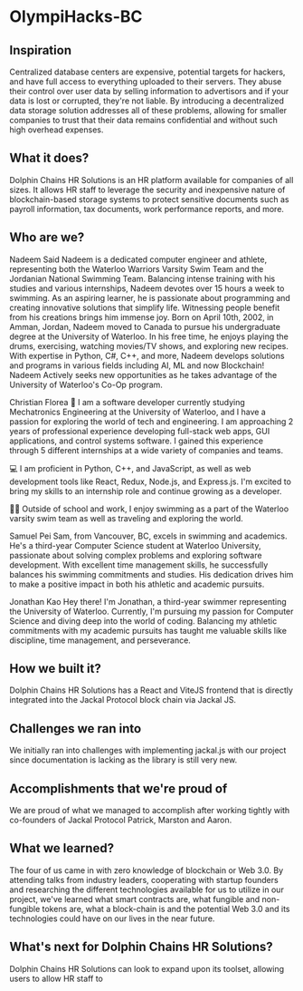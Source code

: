 # OlympiHacks-BC

## Inspiration
Centralized database centers are expensive, potential targets for hackers, and have full access to everything uploaded to their servers. They abuse their control over user data by selling information to advertisors and if your data is lost or corrupted, they're not liable. By introducing a decentralized data storage solution addresses all of these problems, allowing for smaller companies to trust that their data remains confidential and without such high overhead expenses. 

## What it does?
Dolphin Chains HR Solutions is an HR platform available for companies of all sizes. It allows HR staff to leverage the security and inexpensive nature of blockchain-based storage systems to protect sensitive documents such as payroll information, tax documents, work performance reports, and more.

## Who are we?
Nadeem Said
Nadeem is a dedicated computer engineer and athlete, representing both the Waterloo Warriors Varsity Swim Team and the Jordanian National Swimming Team. Balancing intense training with his studies and various internships, Nadeem devotes over 15 hours a week to swimming. As an aspiring learner, he is passionate about programming and creating innovative solutions that simplify life. Witnessing people benefit from his creations brings him immense joy. Born on April 10th, 2002, in Amman, Jordan, Nadeem moved to Canada to pursue his undergraduate degree at the University of Waterloo. In his free time, he enjoys playing the drums, exercising, watching movies/TV shows, and exploring new recipes. With expertise in Python, C#, C++, and more, Nadeem develops solutions and programs in various fields including AI, ML and now Blockchain! Nadeem Actively seeks new opportunities as he takes advantage of the University of Waterloo's Co-Op program.

Christian Florea
🚀 I am a software developer currently studying Mechatronics Engineering at the University of Waterloo, and I have a passion for exploring the world of tech and engineering. I am approaching 2 years of professional experience developing full-stack web apps, GUI applications, and control systems software. I gained this experience through 5 different internships at a wide variety of companies and teams.

💻 I am proficient in Python, C++, and JavaScript, as well as web development tools like React, Redux, Node.js, and Express.js. I'm excited to bring my skills to an internship role and continue growing as a developer. 

🏊‍♂️ Outside of school and work, I enjoy swimming as a part of the Waterloo varsity swim team as well as traveling and exploring the world.

Samuel Pei
Sam, from Vancouver, BC, excels in swimming and academics. He's a third-year Computer Science student at Waterloo University, passionate about solving complex problems and exploring software development. With excellent time management skills, he successfully balances his swimming commitments and studies. His dedication drives him to make a positive impact in both his athletic and academic pursuits.

Jonathan Kao
Hey there! I'm Jonathan, a third-year swimmer representing the University of Waterloo. Currently, I'm pursuing my passion for Computer Science and diving deep into the world of coding. Balancing my athletic commitments with my academic pursuits has taught me valuable skills like discipline, time management, and perseverance.

## How we built it?
Dolphin Chains HR Solutions has a React and ViteJS frontend that is directly integrated into the Jackal Protocol block chain via Jackal JS.

## Challenges we ran into
We initially ran into challenges with implementing jackal.js with our project since documentation is lacking as the library is still very new.

## Accomplishments that we're proud of
We are proud of what we managed to accomplish after working tightly with co-founders of Jackal Protocol Patrick, Marston and Aaron.

## What we learned?
The four of us came in with zero knowledge of blockchain or Web 3.0. By attending talks from industry leaders, cooperating with startup founders and researching the different technologies available for us to utilize in our project, we've learned what smart contracts are, what fungible and non-fungible tokens are, what a block-chain is and the potential Web 3.0 and its technologies could have on our lives in the near future.

## What's next for Dolphin Chains HR Solutions?
Dolphin Chains HR Solutions can look to expand upon its toolset, allowing users to allow HR staff to 
